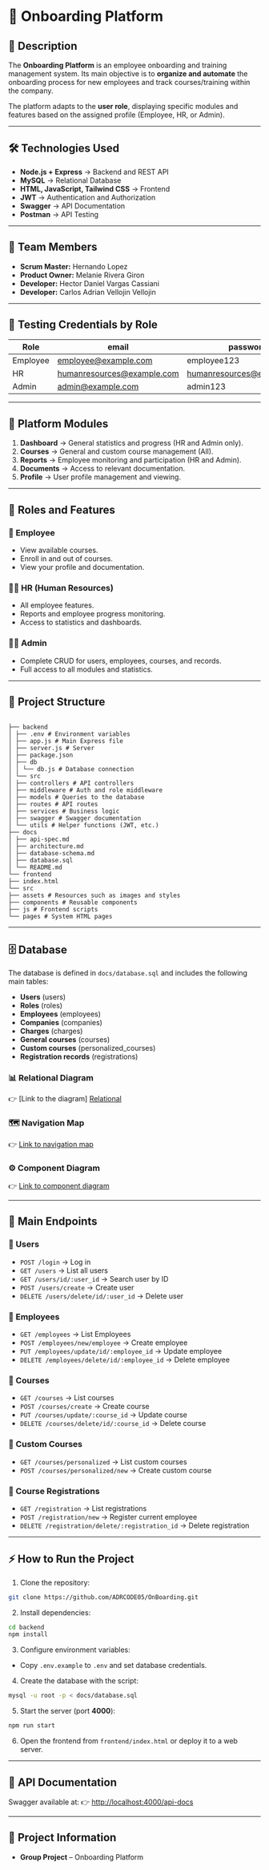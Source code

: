 
# 🚀 Onboarding Platform

## 📌 Description

The **Onboarding Platform** is an employee onboarding and training management system.
Its main objective is to **organize and automate** the onboarding process for new employees and track courses/training within the company.

The platform adapts to the **user role**, displaying specific modules and features based on the assigned profile (Employee, HR, or Admin).

---

## 🛠 Technologies Used

- **Node.js + Express** → Backend and REST API
- **MySQL** → Relational Database
- **HTML, JavaScript, Tailwind CSS** → Frontend
- **JWT** → Authentication and Authorization
- **Swagger** → API Documentation
- **Postman** → API Testing

---

## 👥 Team Members

- **Scrum Master:** Hernando Lopez
- **Product Owner:** Melanie Rivera Giron
- **Developer:** Hector Daniel Vargas Cassiani
- **Developer:** Carlos Adrian Vellojin Vellojin

---

## 🔑 Testing Credentials by Role

| Role     | email                      | password                   |
| -------- | -------------------------- | -------------------------- |
| Employee | employee@example.com       | employee123                |
| HR       | humanresources@example.com | humanresources@example.com |
| Admin    | admin@example.com          | admin123                   |

---

## 📂 Platform Modules

1. **Dashboard** → General statistics and progress (HR and Admin only).
2. **Courses** → General and custom course management (All).
3. **Reports** → Employee monitoring and participation (HR and Admin).
4. **Documents** → Access to relevant documentation.
5. **Profile** → User profile management and viewing.

---

## 👤 Roles and Features

### 🧑 Employee

- View available courses.
- Enroll in and out of courses.
- View your profile and documentation.

### 🧑‍💼 HR (Human Resources)

- All employee features.
- Reports and employee progress monitoring.
- Access to statistics and dashboards.

### 👨‍💻 Admin

- Complete CRUD for users, employees, courses, and records.
- Full access to all modules and statistics.

---

## 📂 Project Structure

```

├── backend
│ ├── .env # Environment variables
│ ├── app.js # Main Express file
│ ├── server.js # Server
│ ├── package.json
│ ├── db
│ │ └── db.js # Database connection
│ └── src
│ ├── controllers # API controllers
│ ├── middleware # Auth and role middleware
│ ├── models # Queries to the database
│ ├── routes # API routes
│ ├── services # Business logic
│ ├── swagger # Swagger documentation
│ └── utils # Helper functions (JWT, etc.)
├── docs
│ ├── api-spec.md
│ ├── architecture.md
│ ├── database-schema.md
│ ├── database.sql
│ └── README.md
└── frontend
├── index.html
└── src
├── assets # Resources such as images and styles
├── components # Reusable components
├── js # Frontend scripts
└── pages # System HTML pages
```

---

## 🗄 Database

The database is defined in `docs/database.sql` and includes the following main tables:

- **Users** (users)
- **Roles** (roles)
- **Employees** (employees)
- **Companies** (companies)
- **Charges** (charges)
- **General courses** (courses)
- **Custom courses** (personalized_courses)
- **Registration records** (registrations)

### 📊 Relational Diagram

👉 [Link to the diagram] [Relational](./docs/MODELO_RELACIONAL.png)

### 🗺 Navigation Map

👉 [Link to navigation map](./docs/diagrama-navegacion-p.-m..png)

### ⚙️ Component Diagram

👉 [Link to component diagram](./docs/image.png)

---

## 📄 Main Endpoints

### 🔹 Users

- `POST /login` → Log in
- `GET /users` → List all users
- `GET /users/id/:user_id` → Search user by ID
- `POST /users/create` → Create user
- `DELETE /users/delete/id/:user_id` → Delete user

### 🔹 Employees

- `GET /employees` → List Employees
- `POST /employees/new/employee` → Create employee
- `PUT /employees/update/id/:employee_id` → Update employee
- `DELETE /employees/delete/id/:employee_id` → Delete employee

### 🔹 Courses

- `GET /courses` → List courses
- `POST /courses/create` → Create course
- `PUT /courses/update/:course_id` → Update course
- `DELETE /courses/delete/id/:course_id` → Delete course

### 🔹 Custom Courses

- `GET /courses/personalized` → List custom courses
- `POST /courses/personalized/new` → Create custom course

### 🔹 Course Registrations

- `GET /registration` → List registrations
- `POST /registration/new` → Register current employee
- `DELETE /registration/delete/:registration_id` → Delete registration

---

## ⚡ How to Run the Project

1. Clone the repository:

```bash
git clone https://github.com/ADRCODE05/OnBoarding.git
```

2. Install dependencies:

```bash
cd backend
npm install
```

3. Configure environment variables:

- Copy `.env.example` to `.env` and set database credentials.

4. Create the database with the script:

```bash
mysql -u root -p < docs/database.sql
```

5. Start the server (port **4000**):

```bash
npm run start
```

6. Open the frontend from `frontend/index.html` or deploy it to a web server.

---

## 📖 API Documentation

Swagger available at:
👉 [http://localhost:4000/api-docs](http://localhost:4000/api-docs)

---

## 👤 Project Information

- **Group Project** – Onboarding Platform
